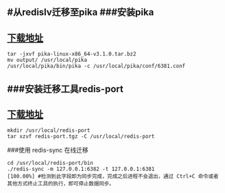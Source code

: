 #从redislv迁移至pika
###安装pika
---
[下载地址](https://github.com/Qihoo360/pika/releases)
---
```
tar -jxvf pika-linux-x86_64-v3.1.0.tar.bz2
mv output/ /usr/local/pika
/usr/local/pika/bin/pika -c /usr/local/pika/conf/6381.conf
```
###安装迁移工具redis-port
---
[下载地址](https://main.qcloudimg.com/raw/47154504189a8941250f57b60f1e2fcb/redis-port.tgz)
---
```
mkdir /usr/local/redis-port
tar xzvf redis-port.tgz -C /usr/local/redis-port
```
###使用 redis-sync 在线迁移
```
cd /usr/local/redis-port/bin
./redis-sync -m 127.0.0.1:6382 -t 127.0.0.1:6381
[100.00%] #检测到此字段即为同步完成，完成之后进程不会退出，通过 Ctrl+C 命令或者其他方式终止工具的执行，即可停止数据同步。
```